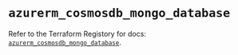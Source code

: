 # `azurerm_cosmosdb_mongo_database`

Refer to the Terraform Registory for docs: [`azurerm_cosmosdb_mongo_database`](https://www.terraform.io/docs/providers/azurerm/r/cosmosdb_mongo_database).

